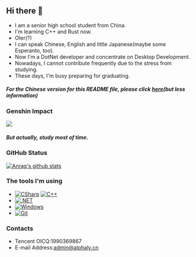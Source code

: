 ## Hi there 👋
- I am a senior high school student from China.
- I'm learning C++ and Rust now.
- OIer(?)
- I can speak Chinese, English and little Japanese(maybe some Esperanto, too).
- Now I'm a DotNet developer and concentrate on Desktop Development.
- Nowadays, I cannot contribute frequently due to the stress from studying.
- These days, I'm busy preparing for graduating.
##### **For the Chinese version for this README file, please click [here](i18n/README_zh-cn.md)(but less information)**
### Genshin Impact
![](https://genshin-card.getloli.com/12/217609436.png)

##### But actually, study most of time.
### GitHub Status
[![Anrag's github stats](https://github-readme-stats.vercel.app/api?username=alphaly2k)](https://github.com/anuraghazra/github-readme-stats)
### The tools I'm using
- [![CSharp](https://img.shields.io/badge/C%23-0B9E0B.svg?style=flat-square&logo=csharp&logoColor=fff)](https://docs.microsoft.com/en-us/dotnet/csharp/) [![C++](https://img.shields.io/badge/C++-649ad2.svg?style=flat-square&logo=cplusplus&logoColor=fff)](https://www.cplusplus.com/)
- [![.NET](https://img.shields.io/badge/.NET-512BD4.svg?style=flat-square&logo=dotnet&logoColor=white)](https://dotnet.microsoft.com/)
- [![Windows](https://img.shields.io/badge/Windows11-0078d7?style=flat-square&logo=windows&logoColor=fff)](https://blogs.windows.com/)
- [![Git](https://img.shields.io/badge/-Git-f05032?style=flat-square&logo=git&logoColor=white)](https://git-scm.com/)
### Contacts
- Tencent OICQ:1990369867
- E-mail Address:admin@alphaly.cn
